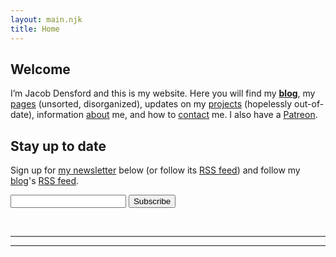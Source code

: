 ```yaml
---
layout: main.njk
title: Home
---
```


<div class="h-card">
  <a class="u-url" href="https://jacobdensford.com/" rel="me"/>
  <a href="https://post.lurk.org/@jacobdensford" rel="me"/>
  <a href="https://dice.camp/@cobb" rel="me"/>
  <a href="https://github.com/jacobdensford" rel="me"/>
  <a class="u-logo u-photo" href="/images/icon-full.png" rel="me"/>
  <a class="u-email" href="mailto:contact@jacobdensford.com" rel="me"></a>
</div>

<section>

## Welcome

I’m <span class="h-card" class="p-name">Jacob Densford</span> and this is my website. Here you will find my **[blog](https://blog.jacobdensford.com/)**, my [pages](/pages/) (unsorted, disorganized), updates on my [projects](/projects/) (hopelessly out-of-date), information [about](/about/) me, and how to [contact](/contact/) me. I also have a [Patreon](https://www.patreon.com/cobbland/).

</section>

<section>

## Stay up to date

Sign up for [my newsletter](https://buttondown.com/orbitaldetritus) below (or follow its [RSS feed](https://buttondown.email/jacobdensford/rss)) and follow my [blog](https://blog.jacobdensford.com/)'s [RSS feed](https://blog.jacobdensford.com/feed.rss).

<form
  action="https://buttondown.email/api/emails/embed-subscribe/jacobdensford"
  method="post"
  target="popupwindow"
  onsubmit="window.open('https://buttondown.email/jacobdensford', 'popupwindow')"
  class="embeddable-buttondown-form">

  <input type="email" name="email" id="bd-email" />

  <input type="submit" value="Subscribe" />

</form>

</section>

<br>
<hr/>

<section class='section woodpanel' id='woodpanel'>
  <div class='content'>
    <script type="text/javascript" src='https://woodpaneled.org/scripts/onionring-variables.js'></script>
    <script type="text/javascript" src="https://woodpaneled.org/scripts/onionring-widget.js"></script>
  </div>
</section>

<hr/>